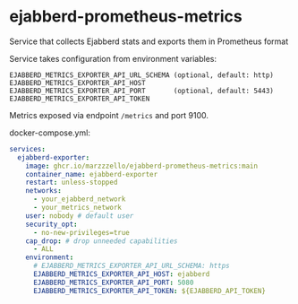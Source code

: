 # ejabberd-prometheus-metrics
Service that collects Ejabberd stats and exports them in Prometheus format

Service takes configuration from environment variables:
```
EJABBERD_METRICS_EXPORTER_API_URL_SCHEMA (optional, default: http)
EJABBERD_METRICS_EXPORTER_API_HOST
EJABBERD_METRICS_EXPORTER_API_PORT       (optional, default: 5443)
EJABBERD_METRICS_EXPORTER_API_TOKEN
```

Metrics exposed via endpoint `/metrics` and port 9100.

docker-compose.yml:
```yml
services:
  ejabberd-exporter:
    image: ghcr.io/marzzzello/ejabberd-prometheus-metrics:main
    container_name: ejabberd-exporter
    restart: unless-stopped
    networks:
      - your_ejabberd_network
      - your_metrics_network
    user: nobody # default user
    security_opt:
      - no-new-privileges=true
    cap_drop: # drop unneeded capabilities
      - ALL
    environment:
      # EJABBERD_METRICS_EXPORTER_API_URL_SCHEMA: https
      EJABBERD_METRICS_EXPORTER_API_HOST: ejabberd
      EJABBERD_METRICS_EXPORTER_API_PORT: 5080
      EJABBERD_METRICS_EXPORTER_API_TOKEN: ${EJABBERD_API_TOKEN}
```

